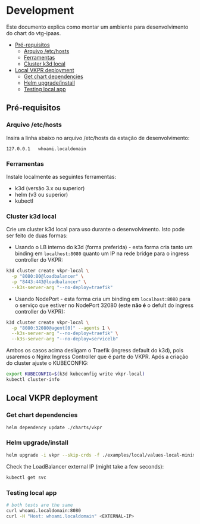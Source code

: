 # Development <!-- omit in toc -->

Este documento explica como montar um ambiente para desenvolvimento do chart do vtg-ipaas.

- [Pré-requisitos](#pré-requisitos)
  - [Arquivo /etc/hosts](#arquivo-etchosts)
  - [Ferramentas](#ferramentas)
  - [Cluster k3d local](#cluster-k3d-local)
- [Local VKPR deployment](#local-vkpr-deployment)
  - [Get chart dependencies](#get-chart-dependencies)
  - [Helm upgrade/install](#helm-upgradeinstall)
  - [Testing local app](#testing-local-app)

## Pré-requisitos

### Arquivo /etc/hosts

Insira a linha abaixo no arquivo /etc/hosts da estação de desenvolvimento:

```
127.0.0.1 	whoami.localdomain
```

### Ferramentas

Instale localmente as seguintes ferramentas:

- k3d (versão 3.x ou superior)
- helm (v3 ou superior)
- kubectl

### Cluster k3d local

Crie um cluster k3d local para uso durante o desenvolvimento. Isto pode ser feito de duas formas:

* Usando o LB interno do k3d (forma preferida) - esta forma cria tanto um binding em `localhost:8080` quanto um IP na rede bridge para o ingress controller do VKPR:

```sh
k3d cluster create vkpr-local \
  -p "8080:80@loadbalancer" \
  -p "8443:443@loadbalancer" \
  --k3s-server-arg "--no-deploy=traefik"
```

* Usando NodePort - esta forma cria um binding em `localhost:8080` para o serviço que estiver no NodePort 32080 (este **não é** o defult do ingress controller do VKPR):

```sh
k3d cluster create vkpr-local \
  -p "8080:32080@agent[0]" --agents 1 \
  --k3s-server-arg "--no-deploy=traefik" \
  --k3s-server-arg "--no-deploy=servicelb"
```

Ambos os casos acima desligam o Traefik (ingress default do k3d), pois usaremos o Nginx Ingress Controller que é parte do VKPR. Após a criação do cluster ajuste o KUBECONFIG:

```sh
export KUBECONFIG=$(k3d kubeconfig write vkpr-local)
kubectl cluster-info 
```

## Local VKPR deployment

### Get chart dependencies

```sh
helm dependency update ./charts/vkpr
```

### Helm upgrade/install

```sh
helm upgrade -i vkpr --skip-crds -f ./examples/local/values-local-minimal.yaml ./charts/vkpr
```

Check the LoadBalancer external IP (might take a few seconds):

```sh
kubectl get svc
```

### Testing local app

```sh
# both tests are the same
curl whoami.localdomain:8080
curl -H "Host: whoami.localdomain" <EXTERNAL-IP>
```
